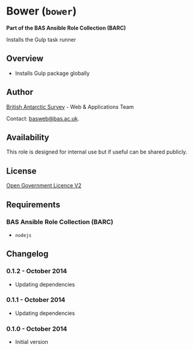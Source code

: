 # Bower (`bower`)

**Part of the BAS Ansible Role Collection (BARC)**

Installs the Gulp task runner

## Overview

* Installs Gulp package globally

## Author

[British Antarctic Survey](http://www.antarctica.ac.uk) - Web & Applications Team

Contact: [basweb@bas.ac.uk](mailto:basweb@bas.ac.uk).

## Availability

This role is designed for internal use but if useful can be shared publicly.

## License

[Open Government Licence V2](https://www.nationalarchives.gov.uk/doc/open-government-licence/version/2/)

## Requirements

### BAS Ansible Role Collection (BARC)

* `nodejs`

## Changelog

### 0.1.2 - October 2014
* Updating dependencies
### 0.1.1 - October 2014

* Updating dependencies

### 0.1.0 - October 2014

* Initial version
